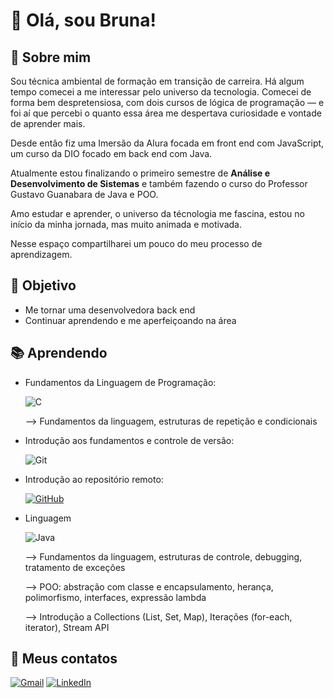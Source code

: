 # 👋 **Olá, sou Bruna!**

## 🔷 Sobre mim

Sou técnica ambiental de formação em transição de carreira. Há algum tempo comecei a me interessar pelo universo da tecnologia. Comecei de forma bem despretensiosa, com dois cursos de lógica de programação — e foi aí que percebi o quanto essa área me despertava curiosidade e vontade de aprender mais.

Desde então fiz uma Imersão da Alura focada em front end com JavaScript, um curso da DIO focado em back end com Java.

Atualmente estou finalizando o primeiro semestre de **Análise e Desenvolvimento de Sistemas** e também fazendo o curso do Professor Gustavo Guanabara de Java e POO.

Amo estudar e aprender, o universo da técnologia me fascina, estou no início da minha jornada, mas muito animada e motivada.

Nesse espaço compartilharei um pouco do meu processo de aprendizagem.

## 🎯 Objetivo
- Me tornar uma desenvolvedora back end
- Continuar aprendendo e me aperfeiçoando na área

## 📚 Aprendendo
- Fundamentos da Linguagem de Programação:
  
  ![C](https://img.shields.io/badge/C-00599C?style=for-the-badge&logo=c&logoColor=white)
  
  --> Fundamentos da linguagem, estruturas de repetição e condicionais
  
- Introdução aos fundamentos e controle de versão:
  
  ![Git](https://img.shields.io/badge/GIT-E44C30?style=for-the-badge&logo=git&logoColor=white)

- Introdução ao repositório remoto:
  
  [![GitHub](https://img.shields.io/badge/GitHub-100000?style=for-the-badge&logo=github&logoColor=white)](https://github.com/SEUUSERNAME)

- Linguagem
  
  ![Java](https://img.shields.io/badge/java-%23ED8B00.svg?style=for-the-badge&logo=openjdk&logoColor=white)

  --> Fundamentos da linguagem, estruturas de controle, debugging, tratamento de exceções 

  --> POO: abstração com classe e encapsulamento, herança, polimorfismo, interfaces, expressão lambda
  
  --> Introdução a Collections (List, Set, Map), Iterações (for-each, iterator), Stream API


## 🔗 Meus contatos
[![Gmail](https://img.shields.io/badge/Gmail-333333?style=for-the-badge&logo=gmail&logoColor=red)](mailto:brunafraga90@gmail.com)
[![LinkedIn](https://img.shields.io/badge/LinkedIn-0077B5?style=for-the-badge&logo=linkedin&logoColor=white)](https://www.linkedin.com/in/bruna-fraga-9b5ba0377/)
